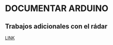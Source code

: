 # DOCUMENTAR ARDUINO

##  Trabajos adicionales con el rádar

[LINK](https://github.com/d-prieto/arduinoCourse/blob/main/Radar%20y%20variaciones.md#proyecto-de-r%C3%A1dar-y-variaciones)
